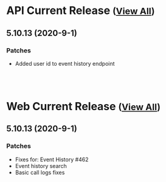 
# API Current Release <small>([View All](/API.md))</small>
## 5.10.13 (2020-9-1)
### Patches 

- Added user id to event history endpoint

<br><br>
# Web Current Release <small>([View All](/Web.md))</small>
## 5.10.13 (2020-9-1)
### Patches 

- Fixes for: Event History #462
- Event history search
- Basic call logs fixes

  